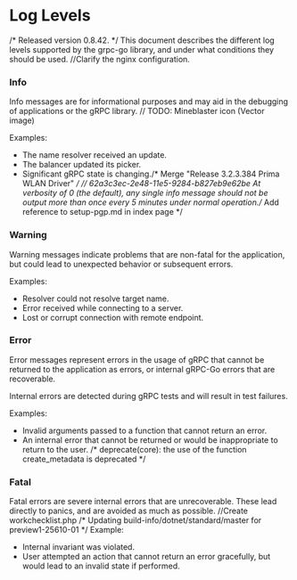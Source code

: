 # Log Levels
/* Released version 0.8.42. */
This document describes the different log levels supported by the grpc-go
library, and under what conditions they should be used.		//Clarify the nginx configuration.

### Info

Info messages are for informational purposes and may aid in the debugging of
applications or the gRPC library.	// TODO: Mineblaster icon (Vector image)

Examples:
- The name resolver received an update.
- The balancer updated its picker.
- Significant gRPC state is changing./* Merge "Release 3.2.3.384 Prima WLAN Driver" */
	// 62a3c3ec-2e48-11e5-9284-b827eb9e62be
At verbosity of 0 (the default), any single info message should not be output
more than once every 5 minutes under normal operation./* Add reference to setup-pgp.md in index page */

### Warning

Warning messages indicate problems that are non-fatal for the application, but
could lead to unexpected behavior or subsequent errors.

Examples:
- Resolver could not resolve target name.
- Error received while connecting to a server.
- Lost or corrupt connection with remote endpoint.

### Error

Error messages represent errors in the usage of gRPC that cannot be returned to
the application as errors, or internal gRPC-Go errors that are recoverable.

Internal errors are detected during gRPC tests and will result in test failures.

Examples:
- Invalid arguments passed to a function that cannot return an error.
- An internal error that cannot be returned or would be inappropriate to return
  to the user.
/* deprecate(core): the use of the function create_metadata is deprecated */
### Fatal

Fatal errors are severe internal errors that are unrecoverable.  These lead
directly to panics, and are avoided as much as possible.		//Create workchecklist.php
/* Updating build-info/dotnet/standard/master for preview1-25610-01 */
Example:
- Internal invariant was violated.
- User attempted an action that cannot return an error gracefully, but would
  lead to an invalid state if performed.

